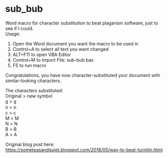 # sub_bub
Word macro for character substitution to beat plagarism software, just to see if I could.  
Usage:
1. Open the Word document you want the macro to be used in
2. Control+A to select all text you want changed
3. ALT+F11 to open VBA Editor 
3. Control+M to Import File: sub-bub.bas
4. F5 to run macro  
  
Congratulations, you have now character-substituted your document with similar-looking characters.  
  
  The characters substituted:  
     Original > new symbol  
      g > ɡ  
      o > ᴏ  
      c > ϲ  
      M > Μ  
      N > Ν  
      B > Β  
      A > Α  
        
Original blog post here: https://someteasandquiet.blogspot.com/2018/05/way-to-beat-turnitin.html
